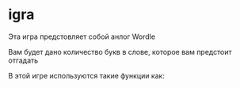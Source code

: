 # igra
Эта игра предстовляет собой анлог Wordle

Вам будет дано количество букв в слове,
которое вам предстоит отгадать

В этой игре используются такие функции как:
 
